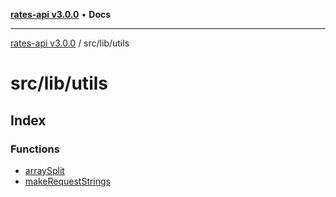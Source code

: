 [**rates-api v3.0.0**](../../../README.md) • **Docs**

***

[rates-api v3.0.0](../../../modules.md) / src/lib/utils

# src/lib/utils

## Index

### Functions

- [arraySplit](functions/arraySplit.md)
- [makeRequestStrings](functions/makeRequestStrings.md)
